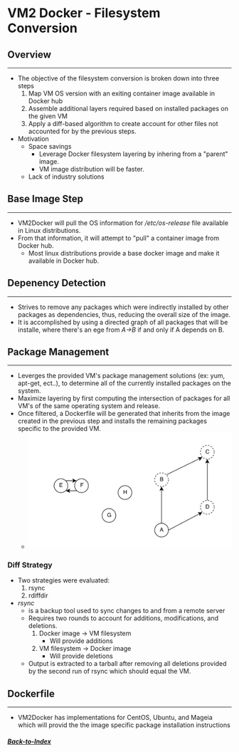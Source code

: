 
# VM2 Docker - Filesystem Conversion

## Overview
---
- The objective of the filesystem conversion is broken down into three steps
    1. Map VM OS version with an exiting container image available in Docker hub
    2. Assemble additional layers required based on installed packages on the given VM
    3. Apply a diff-based algorithm to create account for other files not accounted for by the previous steps.
- Motivation
    - Space savings
        - Leverage Docker filesystem layering by inhering from a "parent" image.
        - VM image distribution will be faster.
    - Lack of industry solutions

## Base Image Step
---
- VM2Docker will pull the OS information for */etc/os-release* file available in Linux distributions.
- From that information, it will attempt to "pull" a container image from Docker hub.
    - Most linux distributions provide a base docker image and make it available in Docker hub.

## Depenency Detection
---
- Strives to remove any packages which were indirectly installed by other packages as dependencies, thus, reducing the overall size of the image.
- It is accomplished by using a directed graph of all packages that will be installe, where there's an ege from *A->B* if and only if A depends on B.

## Package Management
---
- Leverges the provided VM's package management solutions (ex: yum, apt-get, ect..), to determine all of the currently installed packages on the system.
- Maximize layering by first computing the intersection of packages for all VM's of the same operating system and release. 
- Once filtered, a Dockerfile will be generated that inherits from the image created in the previous step and installs the remaining packages specific to the provided VM.
    - ![Directed Graph](https://github.com/Manny2014/vm2docker/raw/master/manny/resources/imgs/DependencyDetectionDiG.png)

### Diff Strategy
- Two strategies were evaluated: 
    1. rsync
    2. rdiffdir
- *rsync* 
    - is a backup tool used to sync changes to and from a remote server
    - Requires two rounds to account for additions, modifications, and deletions.
        1. Docker image -> VM filesystem
            - Will provide additions
        2. VM filesystem -> Docker image
            - Will provide deletions
    - Output is extracted to a tarball after removing all deletions provided by the second run of rsync which should equal the VM.

## Dockerfile
---
- VM2Docker has implementations for CentOS, Ubuntu, and Mageia which will provid the the image specific package installation instructions


##### [Back-to-Index](../../00-Index.md)
